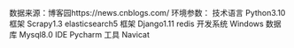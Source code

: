 数据来源：博客园https://news.cnblogs.com/
环境参数：
技术语言	Python3.10	          框架	Scrapy1.3 elasticsearch5
框架	    Django1.11 redis	    开发系统	Windows
数据库	  Mysql8.0	            IDE	Pycharm
工具	    Navicat		
